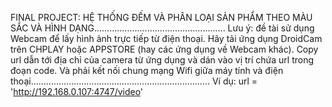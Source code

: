 FINAL PROJECT: HỆ THỐNG ĐẾM VÀ PHÂN LOẠI SẢN PHẨM THEO MÀU SẮC VÀ HÌNH DẠNG....................................................
Lưu ý: đề tài sử dụng Webcam để lấy hình ảnh trực tiếp từ điện thoại. Hãy tải ứng dụng DroidCam trên CHPLAY hoặc APPSTORE (hay các ứng dụng về Webcam khác). Copy url dẫn tới địa chỉ của camera từ ứng dụng và dán vào vị trí chứa url trong đoạn code. Và phải kết nối chung mạng Wifi giữa máy tính và điện thoại.......................................................................
Ví dụ: url = 'http://192.168.0.107:4747/video'
